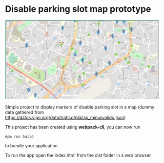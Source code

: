 # Disable parking slot map prototype
![Demo screenshot of a map that contains markers of disabled parking slot](./screenshot.png)

SImple project to display markers of disable parking slot in a map (dummy data gathered from https://datos.vigo.org/data/trafico/plazas_minusvalido.json)

This project has been created using **webpack-cli**, you can now run

```
npm run build
```
to bundle your application

To run the app open the index.html from the dist folder in a web browser


